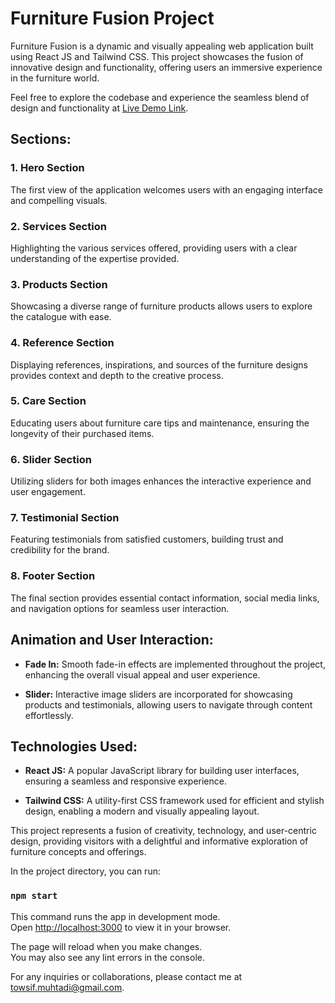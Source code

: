 # Furniture Fusion Project

Furniture Fusion is a dynamic and visually appealing web application built using React JS and Tailwind CSS. This project showcases the fusion of innovative design and functionality, offering users an immersive experience in the furniture world.

Feel free to explore the codebase and experience the seamless blend of design and functionality at [Live Demo Link](https://654132a5a32b8432a49ef708--idyllic-horse-2f46d0.netlify.app/).

## Sections:

### 1. Hero Section
The first view of the application welcomes users with an engaging interface and compelling visuals.

### 2. Services Section
Highlighting the various services offered, providing users with a clear understanding of the expertise provided.

### 3. Products Section
Showcasing a diverse range of furniture products allows users to explore the catalogue with ease.

### 4. Reference Section
Displaying references, inspirations, and sources of the furniture designs provides context and depth to the creative process.

### 5. Care Section
Educating users about furniture care tips and maintenance, ensuring the longevity of their purchased items.

### 6. Slider Section
Utilizing sliders for both images enhances the interactive experience and user engagement.

### 7. Testimonial Section
Featuring testimonials from satisfied customers, building trust and credibility for the brand.

### 8. Footer Section
The final section provides essential contact information, social media links, and navigation options for seamless user interaction.

## Animation and User Interaction:

- **Fade In:** Smooth fade-in effects are implemented throughout the project, enhancing the overall visual appeal and user experience.

- **Slider:** Interactive image sliders are incorporated for showcasing products and testimonials, allowing users to navigate through content effortlessly.

## Technologies Used:

- **React JS:** A popular JavaScript library for building user interfaces, ensuring a seamless and responsive experience.

- **Tailwind CSS:** A utility-first CSS framework used for efficient and stylish design, enabling a modern and visually appealing layout.

This project represents a fusion of creativity, technology, and user-centric design, providing visitors with a delightful and informative exploration of furniture concepts and offerings.


In the project directory, you can run:

### `npm start`

This command runs the app in development mode.\
Open [http://localhost:3000](http://localhost:3000) to view it in your browser.

The page will reload when you make changes.\
You may also see any lint errors in the console.

For any inquiries or collaborations, please contact me at [towsif.muhtadi@gmail.com](mailto:towsif.muhtadi@gmail.com).

